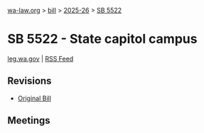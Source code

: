 [wa-law.org](/) > [bill](/bill/) > [2025-26](/bill/2025-26/) > [SB 5522](/bill/2025-26/sb/5522/)

# SB 5522 - State capitol campus
[leg.wa.gov](https://app.leg.wa.gov/billsummary?BillNumber=5522&Year=2025&Initiative=false) | [RSS Feed](./rss.xml)

## Revisions
* [Original Bill](1/)

## Meetings